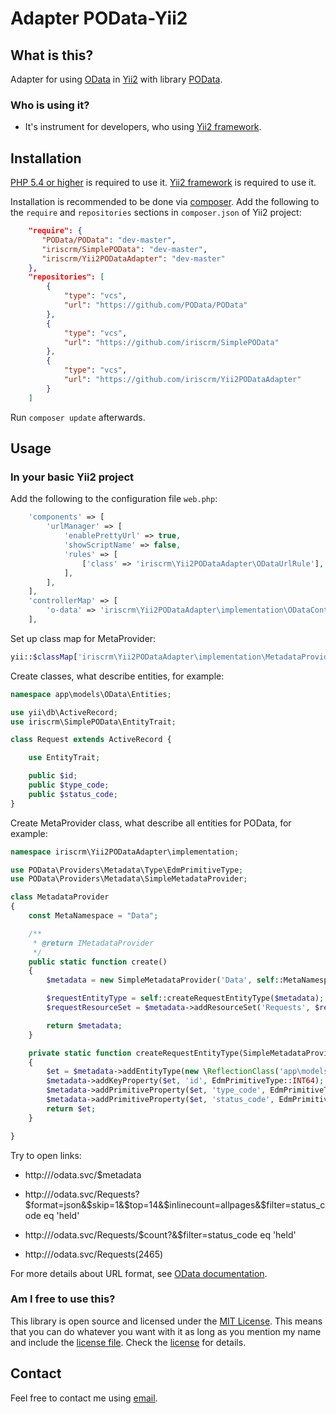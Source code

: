 Adapter POData-Yii2
===================

What is this? <a name="what"></a>
-------------

Adapter for using [OData](http://www.odata.org/) in [Yii2](http://www.yiiframework.com) with library [POData](https://github.com/POData/POData).

### Who is using it?

- It's instrument for developers, who using [Yii2 framework](http://www.yiiframework.com).


Installation <a name="installation"></a>
------------

[PHP 5.4 or higher](http://www.php.net/downloads.php) is required to use it.
[Yii2 framework](http://www.yiiframework.com) is required to use it.

Installation is recommended to be done via [composer][]. Add the following to the `require` and `repositories` sections in `composer.json` of Yii2 project:

```json
    "require": {
       "POData/POData": "dev-master",
       "iriscrm/SimplePOData": "dev-master",
       "iriscrm/Yii2PODataAdapter": "dev-master"
    },
    "repositories": [
        {
            "type": "vcs",
            "url": "https://github.com/POData/POData"
        },
        {
            "type": "vcs",
            "url": "https://github.com/iriscrm/SimplePOData"
        },
        {
            "type": "vcs",
            "url": "https://github.com/iriscrm/Yii2PODataAdapter"
        }
    ]
```

Run `composer update` afterwards.

[composer]: https://getcomposer.org/ "The PHP package manager"


Usage <a name="usage"></a>
-----

### In your basic Yii2 project

Add the following to the configuration file `web.php`:

```php
    'components' => [
        'urlManager' => [
            'enablePrettyUrl' => true,
            'showScriptName' => false,
            'rules' => [
                ['class' => 'iriscrm\Yii2PODataAdapter\ODataUrlRule'],
            ],
        ],
    ],
    'controllerMap' => [
        'o-data' => 'iriscrm\Yii2PODataAdapter\implementation\ODataController',
    ],

```

Set up class map for MetaProvider:

```php
yii::$classMap['iriscrm\Yii2PODataAdapter\implementation\MetadataProvider'] = '@app/models/OData/MetadataProvider.php';
```

Create classes, what describe entities, for example:

```php
namespace app\models\OData\Entities;

use yii\db\ActiveRecord;
use iriscrm\SimplePOData\EntityTrait;

class Request extends ActiveRecord {

    use EntityTrait;

    public $id;
    public $type_code;
    public $status_code;
}
```

Create MetaProvider class, what describe all entities for POData, for example:

```php
namespace iriscrm\Yii2PODataAdapter\implementation;

use POData\Providers\Metadata\Type\EdmPrimitiveType;
use POData\Providers\Metadata\SimpleMetadataProvider;

class MetadataProvider
{
    const MetaNamespace = "Data";

    /**
     * @return IMetadataProvider
     */
    public static function create()
    {
        $metadata = new SimpleMetadataProvider('Data', self::MetaNamespace);

        $requestEntityType = self::createRequestEntityType($metadata);
        $requestResourceSet = $metadata->addResourceSet('Requests', $requestEntityType);

        return $metadata;
    }

    private static function createRequestEntityType(SimpleMetadataProvider $metadata)
    {
        $et = $metadata->addEntityType(new \ReflectionClass('app\models\OData\Entities\Request'), 'Requests', self::MetaNamespace);
        $metadata->addKeyProperty($et, 'id', EdmPrimitiveType::INT64); 
        $metadata->addPrimitiveProperty($et, 'type_code', EdmPrimitiveType::STRING);
        $metadata->addPrimitiveProperty($et, 'status_code', EdmPrimitiveType::STRING);
        return $et;
    }

}
```

Try to open links:

 - http://<youproject>/odata.svc/$metadata

 - http://<youproject>/odata.svc/Requests?$format=json&$skip=1&$top=14&$inlinecount=allpages&$filter=status_code eq 'held'

 - http://<youproject>/odata.svc/Requests/$count?&$filter=status_code eq 'held'

 - http://<youproject>/odata.svc/Requests(2465)

For more details about URL format, see [OData documentation](http://www.odata.org/documentation/odata-version-2-0/uri-conventions/).

### Am I free to use this?

This library is open source and licensed under the [MIT License][]. This means that you can do whatever you want
with it as long as you mention my name and include the [license file][license]. Check the [license][] for details.

[MIT License]: http://opensource.org/licenses/MIT

[license]: https://github.com/iriscrm/Yii2PODataAdapter/blob/master/LICENSE

Contact
-------

Feel free to contact me using [email](mailto:mnvx@yandex.ru).
